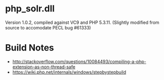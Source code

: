 php_solr.dll
============

Version 1.0.2, compiled against VC9 and PHP 5.3.11. (Slightly modified from source to accomodate PECL bug #61333)

Build Notes
===========
* http://stackoverflow.com/questions/10084493/compiling-a-php-extension-as-non-thread-safe
* https://wiki.php.net/internals/windows/stepbystepbuild